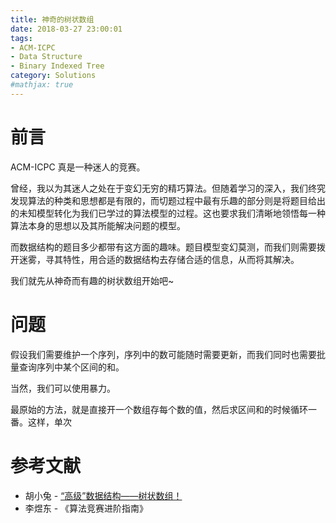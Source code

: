 ```yaml
---
title: 神奇的树状数组
date: 2018-03-27 23:00:01
tags: 
- ACM-ICPC
- Data Structure
- Binary Indexed Tree
category: Solutions
#mathjax: true
---
```


# 前言

ACM-ICPC 真是一种迷人的竞赛。

曾经，我以为其迷人之处在于变幻无穷的精巧算法。但随着学习的深入，我们终究发现算法的种类和思想都是有限的，而切题过程中最有乐趣的部分则是将题目给出的未知模型转化为我们已学过的算法模型的过程。这也要求我们清晰地领悟每一种算法本身的思想以及其所能解决问题的模型。

而数据结构的题目多少都带有这方面的趣味。题目模型变幻莫测，而我们则需要拨开迷雾，寻其特性，用合适的数据结构去存储合适的信息，从而将其解决。

我们就先从神奇而有趣的树状数组开始吧~

# 问题

假设我们需要维护一个序列，序列中的数可能随时需要更新，而我们同时也需要批量查询序列中某个区间的和。

当然，我们可以使用暴力。

最原始的方法，就是直接开一个数组存每个数的值，然后求区间和的时候循环一番。这样，单次





# 参考文献

- 胡小兔 - [“高级”数据结构——树状数组！](https://www.cnblogs.com/RabbitHu/p/BIT.html)
- 李煜东 - 《算法竞赛进阶指南》